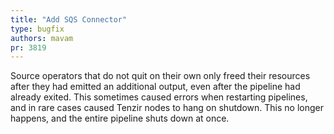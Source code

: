 ```yaml
---
title: "Add SQS Connector"
type: bugfix
authors: mavam
pr: 3819
---
```


Source operators that do not quit on their own only freed their resources after
they had emitted an additional output, even after the pipeline had already
exited. This sometimes caused errors when restarting pipelines, and in rare
cases caused Tenzir nodes to hang on shutdown. This no longer happens, and the
entire pipeline shuts down at once.
